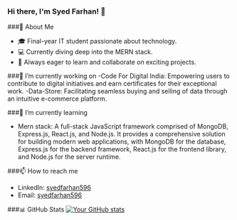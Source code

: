 ### Hi there, I'm Syed Farhan! 👋

###🌱 About Me
- 🎓 Final-year IT student passionate about technology.
- 💻 Currently diving deep into the MERN stack.
- 🚀 Always eager to learn and collaborate on exciting projects.

###🔭 I’m currently working on
  -Code For Digital India: Empowering users to contribute to digital initiatives and earn certificates for their exceptional work.
  -Data-Store: Facilitating seamless buying and selling of data through an intuitive e-commerce platform.

  
###🌱 I’m currently learning
- Mern stack: A full-stack JavaScript framework comprised of MongoDB, Express.js, React.js, and Node.js. It provides a comprehensive solution for building modern web applications, with 
  MongoDB for the database, Express.js for the backend framework, React.js for the frontend library, and Node.js for the server runtime.



###📫 How to reach me
- LinkedIn: [syedfarhan596](https://www.linkedin.com/in/syedfarhan596/)
- Email: [syedfarhan596](mailto:syedfarhan@gmail.com)



###📊 GitHub Stats
[![Your GitHub stats](https://github-readme-stats.vercel.app/api?username=syedfarhan-596&show_icons=true&theme=radical)](https://github.com/syedfarhan-596)
